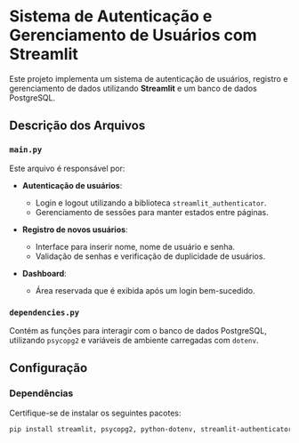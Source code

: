 # Sistema de Autenticação e Gerenciamento de Usuários com Streamlit

Este projeto implementa um sistema de autenticação de usuários, registro e gerenciamento de dados utilizando **Streamlit** e um banco de dados PostgreSQL.

## Descrição dos Arquivos

### `main.py`
Este arquivo é responsável por:

- **Autenticação de usuários**:
  - Login e logout utilizando a biblioteca `streamlit_authenticator`.
  - Gerenciamento de sessões para manter estados entre páginas.

- **Registro de novos usuários**:
  - Interface para inserir nome, nome de usuário e senha.
  - Validação de senhas e verificação de duplicidade de usuários.

- **Dashboard**:
  - Área reservada que é exibida após um login bem-sucedido.

### `dependencies.py`
Contém as funções para interagir com o banco de dados PostgreSQL, utilizando `psycopg2` e variáveis de ambiente carregadas com `dotenv`.

## Configuração

### Dependências
Certifique-se de instalar os seguintes pacotes:
```bash
pip install streamlit, psycopg2, python-dotenv, streamlit-authenticator

